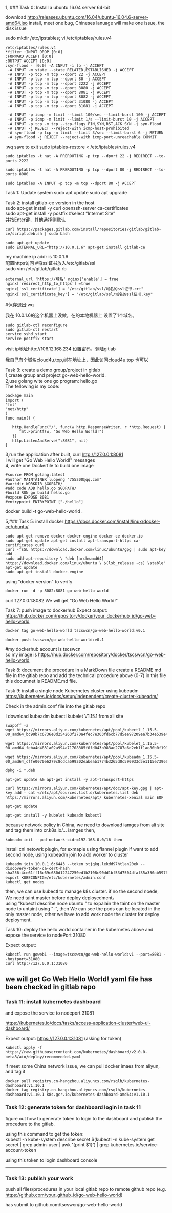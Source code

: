 
1, ### Task 0: Install a ubuntu 16.04 server 64-bit

download http://releases.ubuntu.com/16.04/ubuntu-16.04.6-server-amd64.iso install, meet one bug, Chineses lanuage will make one issue, the disk issue

sudo mkdir /etc/ipstables; vi /etc/iptables/rules.v4

    /etc/iptables/rules.v4   
    *filter :INPUT DROP [0:0]   
    :FORWARD ACCEPT [0:0]   
    :OUTPUT ACCEPT [0:0]     
    :syn-flood - [0:0] -A INPUT -i lo -j ACCEPT     
     -A INPUT -m state --state RELATED,ESTABLISHED -j ACCEPT   
     -A INPUT -p tcp -m tcp --dport 22 -j ACCEPT   
     -A INPUT -p tcp -m tcp --dport 80 -j ACCEPT   
     -A INPUT -p tcp -m tcp --dport 2222 -j ACCEPT   
     -A INPUT -p tcp -m tcp --dport 8080 -j ACCEPT   
     -A INPUT -p tcp -m tcp --dport 8081 -j ACCEPT   
     -A INPUT -p tcp -m tcp --dport 8082 -j ACCEPT   
     -A INPUT -p tcp -m tcp --dport 31080 -j ACCEPT   
     -A INPUT -p tcp -m tcp --dport 31081 -j ACCEPT  

     -A INPUT -p icmp -m limit --limit 100/sec --limit-burst 100 -j ACCEPT   
     -A INPUT -p icmp -m limit --limit 1/s --limit-burst 10 -j ACCEPT   
     -A INPUT -p tcp -m tcp --tcp-flags FIN,SYN,RST,ACK SYN -j syn-flood   
     -A INPUT -j REJECT --reject-with icmp-host-prohibited   
     -A syn-flood -p tcp -m limit --limit 3/sec --limit-burst 6 -j RETURN   
     -A syn-flood -j REJECT --reject-with icmp-port-unreachable COMMIT 

:wq save to exit sudo iptables-restore < /etc/iptables/rules.v4


    sudo iptables -t nat -A PREROUTING -p tcp --dport 22 -j REDIRECT --to-ports 2222 

    sudo iptables -t nat -A PREROUTING -p tcp --dport 80 -j REDIRECT --to-ports 8080 

    sudo iptables -A INPUT -p tcp -m tcp --dport 80 -j ACCEPT


Task 1: Update system
sudo apt update sudo apt upgrade

Task 2: install gitlab-ce version in the host  
sudo apt-get install -y curl openssh-server ca-certificates   
sudo apt-get install -y postfix #select “Internet Site”  
并按Enter键，其他选择则默认  

    curl https://packages.gitlab.com/install/repositories/gitlab/gitlab-ce/script.deb.sh | sudo bash

    sudo apt-get update 
    sudo EXTERNAL_URL="http://10.0.1.6" apt-get install gitlab-ce

my machine ip addr is  10.0.1.6  
配置https访问 #将ssl证书放入/etc/gitlab/ssl   
sudo vim /etc/gitlab/gitlab.rb   

    external_url 'https://域名' nginx['enable'] = true    
    nginx['redirect_http_to_https'] =true   
    nginx['ssl_certificate'] = "/etc/gitlab/ssl/域名的ssl证书.crt"   
    nginx['ssl_certificate_key'] = "/etc/gitlab/ssl/域名的ssl证书.key"   
#保存退出:wq  

我在 10.0.1.6的这个机器上没做，在的本地机器上 设置了1个域名。  

    sudo gitlab-ctl reconfigure 
    sudo gitlab-ctl restart   
    service sshd start   
    service postfix start  

visit ip地址http://106.12.168.234 设置密码，登陆gitlab    

我自己有个域名cloud4u.top,绑在地址上，因此访问cloud4u.top 也可以  

Task 3: create a demo group/project in gitlab  
1,create group and project go-web-hello-world.   
2,use golang wite one go program: hello.go   
The fellowing is my code:



    package main
    import (
    "fmt"
    "net/http"
    )
    func main() {  

       http.HandleFunc("/", func(w http.ResponseWriter, r *http.Request) {  
          fmt.Fprintf(w, "Go Web Hello World!")    
       })  
       http.ListenAndServe(":8081", nil)  
    }    
  

3,run the application after built, curl http://127.0.0.1:8081  
I will get "Go Web Hello World!" messages     
4, write one Dockerfile to build one image   

    #source FROM golang:latest   
    #author MAINTAINER luopeng "755200@qq.com"   
    #workdir WORKDIR $GOPATH/   
    #add code ADD hello.go $GOPATH/   
    #build RUN go build hello.go   
    #expose EXPOSE 8081   
    #entrypoint ENTRYPOINT ["./hello"]  

docker build -t go-web-hello-world .

5,### Task 5: install docker https://docs.docker.com/install/linux/docker-ce/ubuntu/ 

    sudo apt-get remove docker docker-engine docker-ce docker.io   
    sudo apt-get update apt-get install apt-transport-https ca-certificates curl  
    curl -fsSL https://download.docker.com/linux/ubuntu/gpg | sudo apt-key add -   
    sudo add-apt-repository \ "deb [arch=amd64] https://download.docker.com/linux/ubuntu \ $(lsb_release -cs) \stable"   
    apt-get update     
    sudo apt-get install docker-engine   
using "docker version" to verify

    docker run -d -p 8082:8081 go-web-hello-world

curl 127.0.0.1:8082 We will get "Go Web Hello World!"

Task 7: push image to dockerhub
Expect output: https://hub.docker.com/repository/docker/your_dockerhub_id/go-web-hello-world

    docker tag go-web-hello-world tscswcn/go-web-hello-world:v0.1  

    docker push tscswcn/go-web-hello-world:v0.1     
#my dockerhub acoount is tscswcn   
so my image is https://hub.docker.com/repository/docker/tscswcn/go-web-hello-world  


Task 8: document the procedure in a MarkDown file
create a README.md file in the gitlab repo and add the technical procedure above (0-7) in this file
this documnet is README.md file.

Task 9: install a single node Kubernetes cluster using kubeadm
https://kubernetes.io/docs/setup/independent/create-cluster-kubeadm/

Check in the admin.conf file into the gitlab repo 

I  download kubeadm kubectl kubelet V1.15.1 from ali site  

    swapoff -a  
    wget https://mirrors.aliyun.com/kubernetes/apt/pool/kubectl_1.15.5-00_amd64_bc99b7c6736e0d254263f270a4fec7e303fd6cb77d5ee97209ea7b34e539e4bc.deb 

    wget https://mirrors.aliyun.com/kubernetes/apt/pool/kubelet_1.15.5-00_amd64_feba4d4831a02a994a71708885f0fd043b983ae2787a6d2eb1f1ae80b0f199f0.deb   

    wget https://mirrors.aliyun.com/kubernetes/apt/pool/kubeadm_1.15.5-00_amd64_cffe0070e6279c8cdca599202eabeab1774b3265d0c590933d5e1115e739668b.deb  

    dpkg -i *.deb 

    apt-get update && apt-get install -y apt-transport-https 

    curl https://mirrors.aliyun.com/kubernetes/apt/doc/apt-key.gpg | apt-key add - cat </etc/apt/sources.list.d/kubernetes.list deb https://mirrors.aliyun.com/kubernetes/apt/ kubernetes-xenial main EOF 

    apt-get update 

    apt-get install -y kubelet kubeadm kubectl

because network policy in  China, we need to download iamges from ali site and tag them into  cr.k8s.io/...  iamges 
then,

    kubeadm init --pod-network-cidr=192.168.0.0/16 then 
install  cni netowrk plugin, for exmaple using  flannel plugin
 if want to add second node, using  kubeadm join  to add  worker to cluster 

    kubeadm join 10.0.1.6:6443 --token stjqkg.lekdd97htlan20ek --discovery-token-ca-cert-hash sha256:4ce61ff16c69c680d12247250ed1b2108c90dd1bf53d7504dfaf35a350ab5976
    export KUBECONFIG=/etc/kubernetes/admin.conf
    kubectl get nodes
then, we can use kubectl to manage k8s cluster.
if no the second noede, We need taint master before deploy deployedment。  
using "kubectl describe  node ubuntu " to expalain the taint on the master node to untaint using "-", then We can see the pods can be located in the only master node, other we have to add work node the cluster for deploy deployment. 

Task 10: deploy the hello world container
in the kubernetes above and expose the service to nodePort 31080

Expect output:

    kubectl run goweb1 --image=tscswcn/go-web-hello-world:v1 --port=8081 --hostport=31080
    curl http://127.0.0.1:31080
we will get Go Web Hello World!
yaml file has been checked in gitlab repo
------------------------------------

### Task 11: install kubernetes dashboard

and expose the service to nodeport 31081

https://kubernetes.io/docs/tasks/access-application-cluster/web-ui-dashboard/

Expect output: https://127.0.0.1:31081 (asking for token)

    kubectl apply -f https://raw.githubusercontent.com/kubernetes/dashboard/v2.0.0-beta8/aio/deploy/recommended.yaml

if meet some China network issue, we can pull docker imaes from aliyun, and tag it  

    docker pull registry.cn-hangzhou.aliyuncs.com/rsqlh/kubernetes-dashboard:v1.10.1  
    docker tag registry.cn-hangzhou.aliyuncs.com/rsqlh/kubernetes-dashboard:v1.10.1 k8s.gcr.io/kubernetes-dashboard-amd64:v1.10.1   



### Task 12: generate token for dashboard login in task 11

figure out how to generate token to login to the dashboard and publish the procedure to the gitlab.

using this command to get the token:  
    kubectl -n kube-system describe secret $(kubectl -n kube-system get secret | grep admin-user | awk '{print $1}') | grep     kubernetes.io/service-account-token

using this token to login dashboard console

--------------------------------------

### Task 13: publish your work

push all files/procedures in your local gitlab repo to remote github repo (e.g. https://github.com/your_github_id/go-web-hello-world)

has submit to github.com/tscswcn/go-web-hello-world






 













